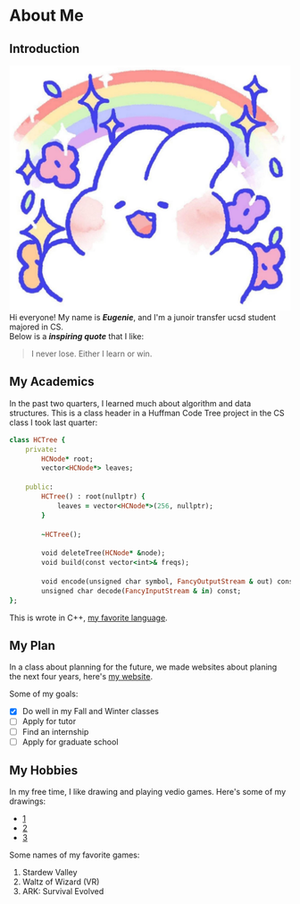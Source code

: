 # About Me
## Introduction
![hi](images/cute_rabbit.jpg)
Hi everyone! My name is ***Eugenie***, and I'm a junoir transfer ucsd student majored in CS. <br>
Below is a ***inspiring quote*** that I like:
> I never lose. Either I learn or win.

## My Academics
In the past two quarters, I learned much about algorithm and data structures. This is a class header in a Huffman Code Tree project in the CS class I took last quarter:
```ruby
class HCTree {
    private:
        HCNode* root;
        vector<HCNode*> leaves;

    public:
        HCTree() : root(nullptr) {
            leaves = vector<HCNode*>(256, nullptr);
        }

        ~HCTree();

        void deleteTree(HCNode* &node);
        void build(const vector<int>& freqs);

        void encode(unsigned char symbol, FancyOutputStream & out) const;
        unsigned char decode(FancyInputStream & in) const;
};
```
This is wrote in C++, [my favorite language](README.md).

## My Plan
In a class about planning for the future, we made websites about planing the next four years, here's [my website](https://sites.google.com/ucsd.edu/eng15-project-website/about-me).

Some of my goals:

- [x] Do well in my Fall and Winter classes
- [ ] Apply for tutor
- [ ] Find an internship
- [ ] Apply for graduate school

## My Hobbies
In my free time, I like drawing and playing vedio games. Here's some of my drawings: <br>
- [1](images/drawing1.jpg)
- [2](images/drawing2.jpg)
- [3](images/drawing3.jpg)

Some names of my favorite games:

1. Stardew Valley
2. Waltz of Wizard (VR)
3. ARK: Survival Evolved

